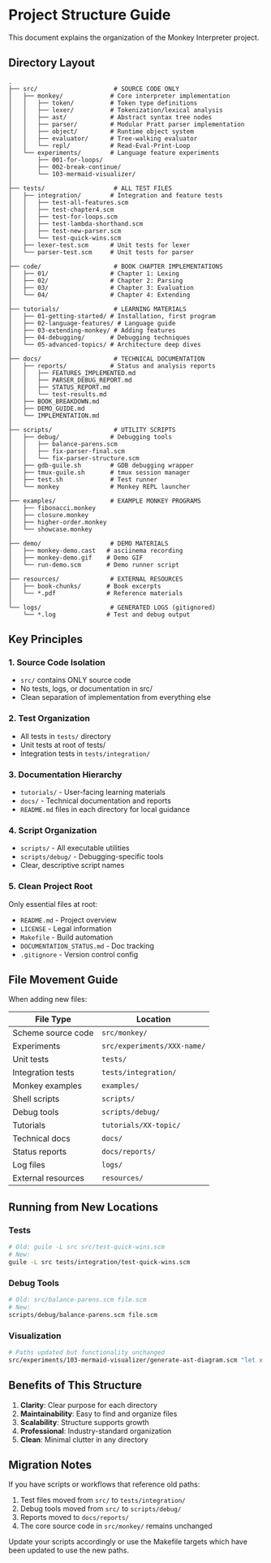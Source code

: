 # Project Structure Guide

This document explains the organization of the Monkey Interpreter project.

## Directory Layout

```
.
├── src/                     # SOURCE CODE ONLY
│   ├── monkey/             # Core interpreter implementation
│   │   ├── token/          # Token type definitions
│   │   ├── lexer/          # Tokenization/lexical analysis
│   │   ├── ast/            # Abstract syntax tree nodes
│   │   ├── parser/         # Modular Pratt parser implementation
│   │   ├── object/         # Runtime object system
│   │   ├── evaluator/      # Tree-walking evaluator
│   │   └── repl/           # Read-Eval-Print-Loop
│   └── experiments/        # Language feature experiments
│       ├── 001-for-loops/
│       ├── 002-break-continue/
│       └── 103-mermaid-visualizer/
│
├── tests/                   # ALL TEST FILES
│   ├── integration/        # Integration and feature tests
│   │   ├── test-all-features.scm
│   │   ├── test-chapter4.scm
│   │   ├── test-for-loops.scm
│   │   ├── test-lambda-shorthand.scm
│   │   ├── test-new-parser.scm
│   │   └── test-quick-wins.scm
│   ├── lexer-test.scm      # Unit tests for lexer
│   └── parser-test.scm     # Unit tests for parser
│
├── code/                    # BOOK CHAPTER IMPLEMENTATIONS
│   ├── 01/                 # Chapter 1: Lexing
│   ├── 02/                 # Chapter 2: Parsing
│   ├── 03/                 # Chapter 3: Evaluation
│   └── 04/                 # Chapter 4: Extending
│
├── tutorials/               # LEARNING MATERIALS
│   ├── 01-getting-started/ # Installation, first program
│   ├── 02-language-features/ # Language guide
│   ├── 03-extending-monkey/ # Adding features
│   ├── 04-debugging/       # Debugging techniques
│   └── 05-advanced-topics/ # Architecture deep dives
│
├── docs/                    # TECHNICAL DOCUMENTATION
│   ├── reports/            # Status and analysis reports
│   │   ├── FEATURES_IMPLEMENTED.md
│   │   ├── PARSER_DEBUG_REPORT.md
│   │   ├── STATUS_REPORT.md
│   │   └── test-results.md
│   ├── BOOK_BREAKDOWN.md
│   ├── DEMO_GUIDE.md
│   └── IMPLEMENTATION.md
│
├── scripts/                 # UTILITY SCRIPTS
│   ├── debug/              # Debugging tools
│   │   ├── balance-parens.scm
│   │   ├── fix-parser-final.scm
│   │   └── fix-parser-structure.scm
│   ├── gdb-guile.sh        # GDB debugging wrapper
│   ├── tmux-guile.sh       # tmux session manager
│   ├── test.sh             # Test runner
│   └── monkey              # Monkey REPL launcher
│
├── examples/               # EXAMPLE MONKEY PROGRAMS
│   ├── fibonacci.monkey
│   ├── closure.monkey
│   ├── higher-order.monkey
│   └── showcase.monkey
│
├── demo/                   # DEMO MATERIALS
│   ├── monkey-demo.cast   # asciinema recording
│   ├── monkey-demo.gif    # Demo GIF
│   └── run-demo.scm       # Demo runner script
│
├── resources/              # EXTERNAL RESOURCES
│   ├── book-chunks/       # Book excerpts
│   └── *.pdf              # Reference materials
│
└── logs/                   # GENERATED LOGS (gitignored)
    └── *.log              # Test and debug output
```

## Key Principles

### 1. Source Code Isolation
- `src/` contains ONLY source code
- No tests, logs, or documentation in src/
- Clean separation of implementation from everything else

### 2. Test Organization
- All tests in `tests/` directory
- Unit tests at root of tests/
- Integration tests in `tests/integration/`

### 3. Documentation Hierarchy
- `tutorials/` - User-facing learning materials
- `docs/` - Technical documentation and reports
- `README.md` files in each directory for local guidance

### 4. Script Organization
- `scripts/` - All executable utilities
- `scripts/debug/` - Debugging-specific tools
- Clear, descriptive script names

### 5. Clean Project Root
Only essential files at root:
- `README.md` - Project overview
- `LICENSE` - Legal information
- `Makefile` - Build automation
- `DOCUMENTATION_STATUS.md` - Doc tracking
- `.gitignore` - Version control config

## File Movement Guide

When adding new files:

| File Type | Location |
|-----------|----------|
| Scheme source code | `src/monkey/` |
| Experiments | `src/experiments/XXX-name/` |
| Unit tests | `tests/` |
| Integration tests | `tests/integration/` |
| Monkey examples | `examples/` |
| Shell scripts | `scripts/` |
| Debug tools | `scripts/debug/` |
| Tutorials | `tutorials/XX-topic/` |
| Technical docs | `docs/` |
| Status reports | `docs/reports/` |
| Log files | `logs/` |
| External resources | `resources/` |

## Running from New Locations

### Tests
```bash
# Old: guile -L src src/test-quick-wins.scm
# New:
guile -L src tests/integration/test-quick-wins.scm
```

### Debug Tools
```bash
# Old: src/balance-parens.scm file.scm
# New:
scripts/debug/balance-parens.scm file.scm
```

### Visualization
```bash
# Paths updated but functionality unchanged
src/experiments/103-mermaid-visualizer/generate-ast-diagram.scm "let x = 5;"
```

## Benefits of This Structure

1. **Clarity**: Clear purpose for each directory
2. **Maintainability**: Easy to find and organize files
3. **Scalability**: Structure supports growth
4. **Professional**: Industry-standard organization
5. **Clean**: Minimal clutter in any directory

## Migration Notes

If you have scripts or workflows that reference old paths:

1. Test files moved from `src/` to `tests/integration/`
2. Debug tools moved from `src/` to `scripts/debug/`
3. Reports moved to `docs/reports/`
4. The core source code in `src/monkey/` remains unchanged

Update your scripts accordingly or use the Makefile targets which have been updated to use the new paths.